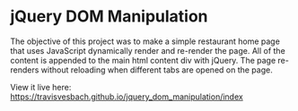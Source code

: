 # jQuery DOM Manipulation

The objective of this project was to make a simple restaurant home page that uses JavaScript dynamically render and re-render the page.  All of the content is appended to the main html content div with jQuery.  The page re-renders without reloading when different tabs are opened on the page.  

View it live here: https://travisvesbach.github.io/jquery_dom_manipulation/index